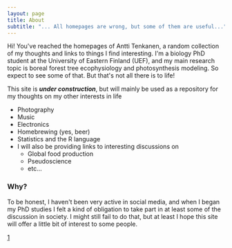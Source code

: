```yaml
---
layout: page
title: About
subtitle: "... All homepages are wrong, but some of them are useful..."(1)
---
```


Hi! You've reached the homepages of Antti Tenkanen, a random collection of my thoughts and links to things I find interesting.
I'm a biology PhD student at the University of Eastern Finland (UEF), and my main research topic is boreal forest tree ecophysiology and photosynthesis modeling. So expect to see some of that. But that's not all there is to life!

This site is ***under construction***, but will mainly be used as a repository for my thoughts on my other interests in life

- Photography
- Music
- Electronics
- Homebrewing (yes, beer)
- Statistics and the R language
- I will also be providing links to interesting discussions on
   - Global food production
   - Pseudoscience
   - etc...

### Why?

To be honest, I haven't been very active in social media, and when I began my PhD studies I felt a kind of obligation to take part in at least some of the discussion in society. I might still fail to do that, but at least I hope this site will offer a little bit of interest to some people.

[1](https://en.wikipedia.org/wiki/All_models_are_wrong)
